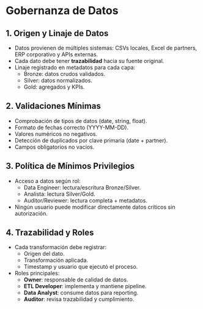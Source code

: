 # Gobernanza de Datos

## 1. Origen y Linaje de Datos
- Datos provienen de múltiples sistemas: CSVs locales, Excel de partners, ERP corporativo y APIs externas.
- Cada dato debe tener **trazabilidad** hacia su fuente original.
- Linaje registrado en metadatos para cada capa:
  - Bronze: datos crudos validados.
  - Silver: datos normalizados.
  - Gold: agregados y KPIs.

## 2. Validaciones Mínimas
- Comprobación de tipos de datos (date, string, float).
- Formato de fechas correcto (YYYY-MM-DD).
- Valores numéricos no negativos.
- Detección de duplicados por clave primaria (date + partner).
- Campos obligatorios no vacíos.

## 3. Política de Mínimos Privilegios
- Acceso a datos según rol:
  - Data Engineer: lectura/escritura Bronze/Silver.
  - Analista: lectura Silver/Gold.
  - Auditor/Reviewer: lectura completa + metadatos.
- Ningún usuario puede modificar directamente datos críticos sin autorización.

## 4. Trazabilidad y Roles
- Cada transformación debe registrar:
  - Origen del dato.
  - Transformación aplicada.
  - Timestamp y usuario que ejecutó el proceso.
- Roles principales:
  - **Owner**: responsable de calidad de datos.
  - **ETL Developer**: implementa y mantiene pipeline.
  - **Data Analyst**: consume datos para reporting.
  - **Auditor**: revisa trazabilidad y cumplimiento.

